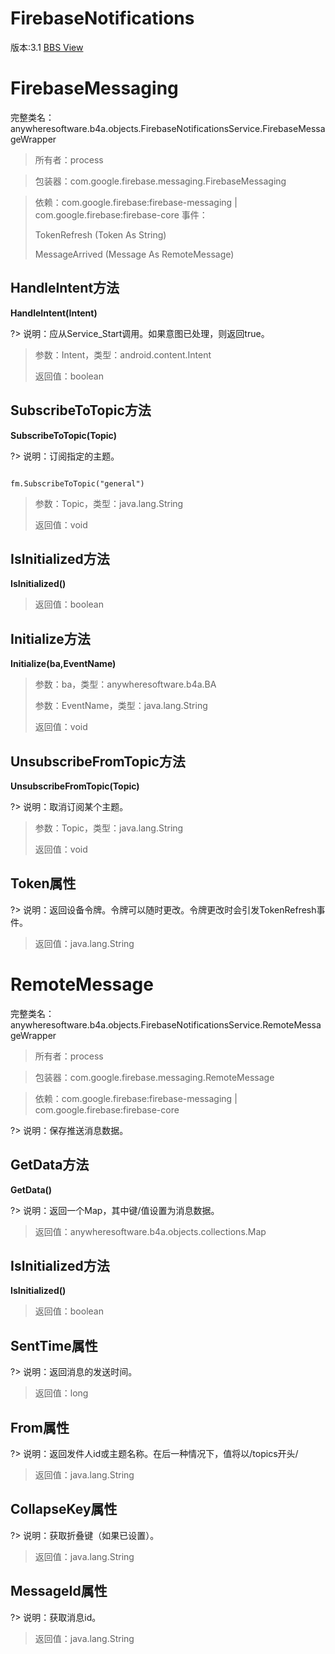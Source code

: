 # FirebaseNotifications

版本:3.1
[BBS View](https://www.b4x.com/android/forum/pages/results/?query=FirebaseNotifications)

# FirebaseMessaging
完整类名：anywheresoftware.b4a.objects.FirebaseNotificationsService.FirebaseMessageWrapper
> 所有者：process

> 包装器：com.google.firebase.messaging.FirebaseMessaging

> 依赖：com.google.firebase:firebase-messaging | com.google.firebase:firebase-core
> 事件：
>
> TokenRefresh (Token As String)
>
> MessageArrived (Message As RemoteMessage)
## HandleIntent方法
**HandleIntent(Intent)**

?> 说明：应从Service_Start调用。如果意图已处理，则返回true。
>
> 参数：Intent，类型：android.content.Intent
>
> 返回值：boolean
## SubscribeToTopic方法
**SubscribeToTopic(Topic)**

?> 说明：订阅指定的主题。
```vbnet

fm.SubscribeToTopic("general")
```

>
> 参数：Topic，类型：java.lang.String
>
> 返回值：void
## IsInitialized方法
**IsInitialized()**
>
> 返回值：boolean
## Initialize方法
**Initialize(ba,EventName)**
>
> 参数：ba，类型：anywheresoftware.b4a.BA
>
> 参数：EventName，类型：java.lang.String
>
> 返回值：void
## UnsubscribeFromTopic方法
**UnsubscribeFromTopic(Topic)**

?> 说明：取消订阅某个主题。
>
> 参数：Topic，类型：java.lang.String
>
> 返回值：void
## Token属性

?> 说明：返回设备令牌。令牌可以随时更改。令牌更改时会引发TokenRefresh事件。
>
> 返回值：java.lang.String

# RemoteMessage
完整类名：anywheresoftware.b4a.objects.FirebaseNotificationsService.RemoteMessageWrapper
> 所有者：process

> 包装器：com.google.firebase.messaging.RemoteMessage

> 依赖：com.google.firebase:firebase-messaging | com.google.firebase:firebase-core

?> 说明：保存推送消息数据。
## GetData方法
**GetData()**

?> 说明：返回一个Map，其中键/值设置为消息数据。
>
> 返回值：anywheresoftware.b4a.objects.collections.Map
## IsInitialized方法
**IsInitialized()**
>
> 返回值：boolean
## SentTime属性

?> 说明：返回消息的发送时间。
>
> 返回值：long
## From属性

?> 说明：返回发件人id或主题名称。在后一种情况下，值将以/topics开头/
>
> 返回值：java.lang.String
## CollapseKey属性

?> 说明：获取折叠键（如果已设置）。
>
> 返回值：java.lang.String
## MessageId属性

?> 说明：获取消息id。
>
> 返回值：java.lang.String
